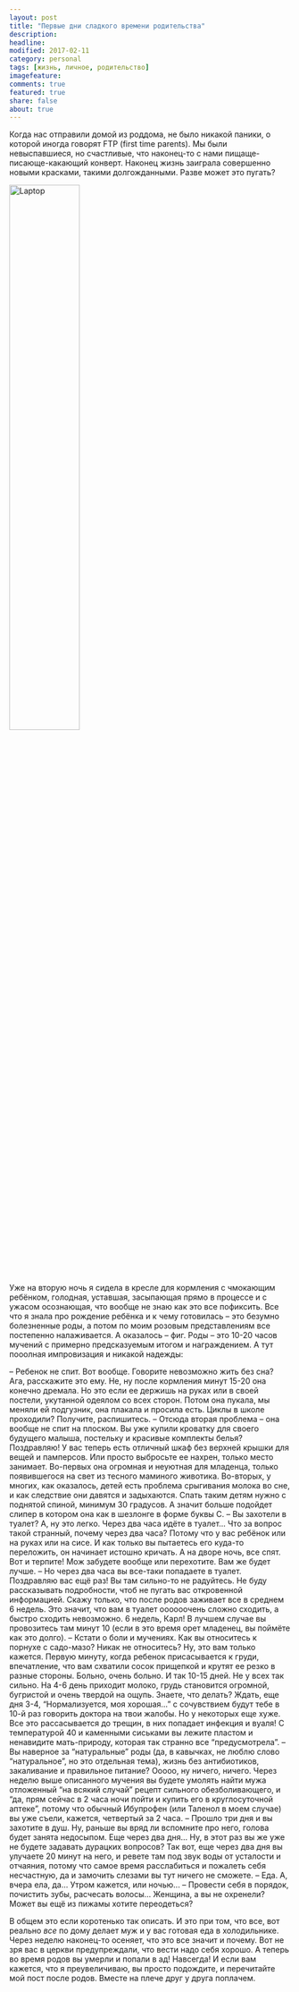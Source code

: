 ```yaml
---
layout: post
title: "Первые дни сладкого времени родительства"
description:
headline:
modified: 2017-02-11
category: personal
tags: [жизнь, личное, родительство]
imagefeature:
comments: true
featured: true
share: false
about: true
---
```


Когда нас отправили домой из роддома, не было никакой паники, о которой иногда говорят FTP (first time parents). Мы были невыспавшиеся, но счастливые, что наконец-то с нами пищаще-писающе-какающий конверт. Наконец жизнь заиграла совершенно новыми красками, такими долгожданными. Разве может это пугать?

<img style="height: 50%" src="{{ site.url }}/images/you_wrong.jpg" alt="Laptop">

Уже на вторую ночь я сидела в кресле для кормления с чмокающим ребёнком, голодная, уставшая, засыпающая прямо в процессе и с ужасом осознающая, что вообще не знаю как это все пофиксить.
Все что я знала про рождение ребёнка и к чему готовилась – это безумно болезненные роды, а потом по моим розовым представлениям все постепенно налаживается. А оказалось – фиг. Роды – это 10-20 часов мучений с примерно предсказуемым итогом и награждением. А тут пооолная импровизация и никакой надежды: 

– Ребенок не спит. Вот вообще. Говорите невозможно жить без сна? Ага, расскажите это ему. Не, ну после кормления минут 15-20 она конечно дремала. Но это если ее держишь на руках или в своей постели, укутанной одеялом со всех сторон. Потом она пукала, мы меняли ей подгузник, она плакала и просила есть. Циклы в школе проходили? Получите, распишитесь.
– Отсюда вторая проблема – она вообще не спит на плоском. Вы уже купили кроватку для своего будущего малыша, постельку и красивые комплекты белья? Поздравляю! У вас теперь есть отличный шкаф без верхней крышки для вещей и памперсов. Или просто выбросьте ее нахрен, только место занимает. Во-первых она огромная и неуютная для младенца, только появившегося на свет из тесного маминого животика. Во-вторых, у многих, как оказалось, детей есть проблема срыгивания молока во сне, и как следствие они давятся и задыхаются. Спать таким детям нужно с поднятой спиной, минимум 30 градусов. А значит больше подойдет слипер в котором она как в шезлонге в форме буквы С.
– Вы захотели в туалет? А, ну это легко. Через два часа идёте в туалет... Что за вопрос такой странный, почему через два часа? Потому что у вас ребёнок или на руках или на сисе. И как только вы пытаетесь его куда-то переложить, он начинает истошно кричать. А на дворе ночь, все спят. Вот и терпите! Мож забудете вообще или перехотите. Вам же будет лучше.
– Но через два часа вы все-таки попадаете в туалет. Поздравляю вас ещё раз! Вы там сильно-то не радуйтесь. Не буду рассказывать подробности, чтоб не пугать вас откровенной информацией. Скажу только, что после родов заживает все в среднем 6 недель. Это значит, что вам в туалет оооооочень сложно сходить, а быстро сходить невозможно. 6 недель, Карл! В лучшем случае вы провозитесь там минут 10 (если в это время орет младенец, вы поймёте как это долго).
– Кстати о боли и мучениях. Как вы относитесь к порнухе с садо-мазо? Никак не относитесь? Ну, это вам только кажется. Первую минуту, когда ребенок присасывается к груди, впечатление, что вам схватили сосок прищепкой и крутят ее резко в разные стороны. Больно, очень больно. И так 10-15 дней. Не у всех так сильно. На 4-6 день приходит молоко, грудь становится огромной, бугристой и очень твердой на ощупь. Знаете, что делать? Ждать, еще дня 3-4, “Нормализуется, моя хорошая…” с сочувствием будут тебе в 10-й раз говорить доктора на твои жалобы. Но у некоторых еще хуже. Все это рассасывается до трещин, в них попадает инфекция и вуаля! С температурой 40 и каменными сиськами вы лежите пластом и ненавидите мать-природу, которая так странно все “предусмотрела”.
– Вы наверное за “натуральные” роды (да, в кавычках, не люблю слово “натуральное”, но это отдельная тема), жизнь без антибиотиков, закаливание и правильное питание? Ооооо, ну ничего, ничего. Через неделю выше описанного мучения вы будете умолять найти мужа отложенный “на всякий случай” рецепт сильного обезболивающего, и “да, прям сейчас в 2 часа ночи пойти и купить его в круглосуточной аптеке”, потому что обычный Ибупрофен (или Таленол в моем случае) вы уже съели, кажется, четвертый за 2 часа.
– Прошло три дня и вы захотите в душ. Ну, раньше вы вряд ли вспомните про него, голова будет занята недосыпом. Еще через два дня... Ну, в этот раз вы же уже не будете задавать дурацких вопросов? Так вот, еще через два дня вы улучаете 20 минут на него, и ревете там под звук воды от усталости и отчаяния, потому что самое время расслабиться и пожалеть себя несчастную, да и замочить слезами вы тут ничего не сможете.
– Еда. А, вчера ела, да... Утром кажется, или ночью...
– Провести себя в порядок, почистить зубы, расчесать волосы... Женщина, а вы не охренели? Может вы ещё из пижамы хотите переодеться?

В общем это если коротенько так описать. И это при том, что все, вот реально _все_ по дому делает муж и у вас готовая еда в холодильнике. 
Через неделю наконец-то осеняет, что это все значит и почему. Вот не зря вас в церкви предупреждали, что вести надо себя хорошо. А теперь во время родов вы умерли и попали в ад! Навсегда!
И если вам кажется, что я преувеличиваю, вы просто подождите, и перечитайте мой пост после родов. Вместе на плече друг у друга поплачем.